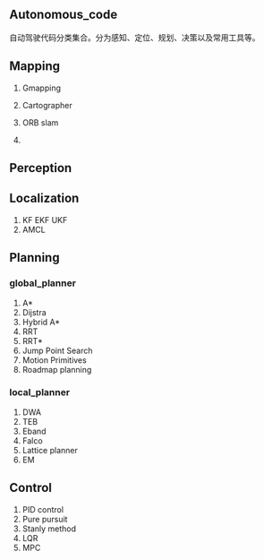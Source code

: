 ## Autonomous_code
自动驾驶代码分类集合。分为感知、定位、规划、决策以及常用工具等。

## Mapping

1. Gmapping

2. Cartographer

3. ORB slam

4. 

   

## Perception



## Localization

1. KF EKF UKF
2. AMCL



## Planning

### global_planner

1. A*
2. Dijstra
3. Hybrid A*
4. RRT
5. RRT*
6. Jump Point Search
7. Motion Primitives
8. Roadmap planning

### local_planner

1. DWA 
2. TEB
3. Eband
4. Falco
5. Lattice planner
6. EM

## Control

1. PID control
2. Pure pursuit
3. Stanly method
4. LQR
5. MPC
